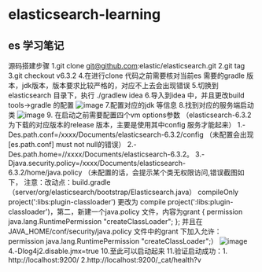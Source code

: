# elasticsearch-learning
## es 学习笔记
源码搭建步骤
1.git clone git@github.com:elastic/elasticsearch.git
2.git tag
3.git checkout v6.3.2
4.在进行clone 代码之前需要核对当前es 需要的gradle 版本，jdk版本，版本要求比较严格的，对应不上去会出现错误
5.切换到elasticsearch 目录下，执行 ./gradlew idea
6.导入到idea 中，并且更改build tools->gradle 的配置
![image](https://user-images.githubusercontent.com/20039839/131476529-b9bea984-da36-43fc-8c69-6cb051ffe00c.png)
7.配置对应的jdk 等信息
8.找到对应的服务端启动类
![image](https://user-images.githubusercontent.com/20039839/131476735-b813f5c4-85b4-4c4f-adc4-0eb4ffb578fb.png)
9. 在启动之前需要配置四个vm options参数 （elasticsearch-6.3.2 为下载的对应版本的release 版本，主要是使用其中config 服务才能起来）
    1.-Des.path.conf=/xxxx/Documents/elasticsearch-6.3.2/config （未配置会出现[es.path.conf] must not null的错误）
    2.-Des.path.home=//xxxx/Documents/elasticsearch-6.3.2。
    3.-Djava.security.policy=/xxxx/Documents/elasticsearch-6.3.2/home/java.policy （未配置的话，会提示某个类无权限访问,错误截图如下，
       注意：改动点：build.gradle（server/org/elasticsearch/bootstrap/Elasticsearch.java） compileOnly project(':libs:plugin-classloader') 更改为 compile project(':libs:plugin-classloader')，第二，新建一个java.policy 文件，内容为grant {
    permission java.lang.RuntimePermission "createClassLoader";
}; 并且在JAVA_HOME/conf/security/java.policy 文件中的grant 下加入允许：permission java.lang.RuntimePermission "createClassLoader";）
    ![image](https://user-images.githubusercontent.com/20039839/131477233-37ad6302-0716-4c31-8c5d-6f39ce2c6e24.png)
    4.-Dlog4j2.disable.jmx=true
10.至此可以启动起来
11.验证启动成功：1. http://localhost:9200/  2.http://localhost:9200/_cat/health?v
   
    
